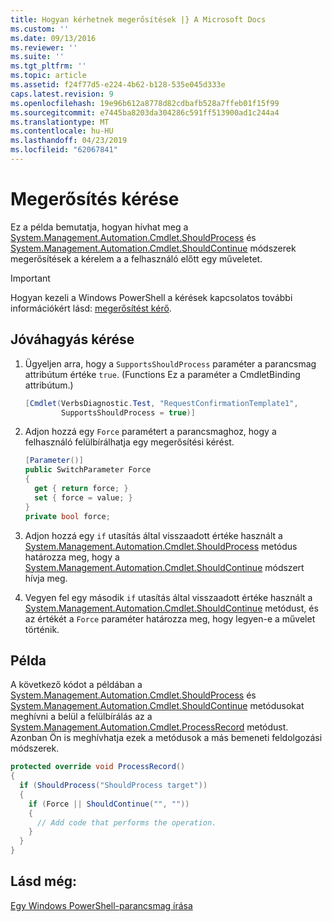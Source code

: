 ```yaml
---
title: Hogyan kérhetnek megerősítések |} A Microsoft Docs
ms.custom: ''
ms.date: 09/13/2016
ms.reviewer: ''
ms.suite: ''
ms.tgt_pltfrm: ''
ms.topic: article
ms.assetid: f24f77d5-e224-4b62-b128-535e045d333e
caps.latest.revision: 9
ms.openlocfilehash: 19e96b612a8778d82cdbafb528a7ffeb01f15f99
ms.sourcegitcommit: e7445ba8203da304286c591ff513900ad1c244a4
ms.translationtype: MT
ms.contentlocale: hu-HU
ms.lasthandoff: 04/23/2019
ms.locfileid: "62067841"
---
```

# <a name="how-to-request-confirmations"></a>Megerősítés kérése

Ez a példa bemutatja, hogyan hívhat meg a [System.Management.Automation.Cmdlet.ShouldProcess](/dotnet/api/System.Management.Automation.Cmdlet.ShouldProcess) és [System.Management.Automation.Cmdlet.ShouldContinue](/dotnet/api/System.Management.Automation.Cmdlet.ShouldContinue) módszerek megerősítések a kérelem a a felhasználó előtt egy műveletet.

> [!IMPORTANT]
> Hogyan kezeli a Windows PowerShell a kérések kapcsolatos további információkért lásd: [megerősítést kérő](./requesting-confirmation-from-cmdlets.md).

## <a name="to-request-confirmation"></a>Jóváhagyás kérése

1. Ügyeljen arra, hogy a `SupportsShouldProcess` paraméter a parancsmag attribútum értéke `true`. (Functions Ez a paraméter a CmdletBinding attribútum.)

    ```csharp
    [Cmdlet(VerbsDiagnostic.Test, "RequestConfirmationTemplate1",
            SupportsShouldProcess = true)]
    ```

2. Adjon hozzá egy `Force` paramétert a parancsmaghoz, hogy a felhasználó felülbírálhatja egy megerősítési kérést.

    ```csharp
    [Parameter()]
    public SwitchParameter Force
    {
      get { return force; }
      set { force = value; }
    }
    private bool force;
    ```

3. Adjon hozzá egy `if` utasítás által visszaadott értéke használt a [System.Management.Automation.Cmdlet.ShouldProcess](/dotnet/api/System.Management.Automation.Cmdlet.ShouldProcess) metódus határozza meg, hogy a [System.Management.Automation.Cmdlet.ShouldContinue](/dotnet/api/System.Management.Automation.Cmdlet.ShouldContinue) módszert hívja meg.

4. Vegyen fel egy második `if` utasítás által visszaadott értéke használt a [System.Management.Automation.Cmdlet.ShouldContinue](/dotnet/api/System.Management.Automation.Cmdlet.ShouldContinue) metódust, és az értékét a `Force` paraméter határozza meg, hogy legyen-e a művelet történik.

## <a name="example"></a>Példa

A következő kódot a példában a [System.Management.Automation.Cmdlet.ShouldProcess](/dotnet/api/System.Management.Automation.Cmdlet.ShouldProcess) és [System.Management.Automation.Cmdlet.ShouldContinue](/dotnet/api/System.Management.Automation.Cmdlet.ShouldContinue) metódusokat meghívni a belül a felülbírálás az a [System.Management.Automation.Cmdlet.ProcessRecord](/dotnet/api/System.Management.Automation.Cmdlet.ProcessRecord) metódust. Azonban Ön is meghívhatja ezek a metódusok a más bemeneti feldolgozási módszerek.

```csharp
protected override void ProcessRecord()
{
  if (ShouldProcess("ShouldProcess target"))
  {
    if (Force || ShouldContinue("", ""))
    {
      // Add code that performs the operation.
    }
  }
}
```

## <a name="see-also"></a>Lásd még:

[Egy Windows PowerShell-parancsmag írása](./writing-a-windows-powershell-cmdlet.md)
